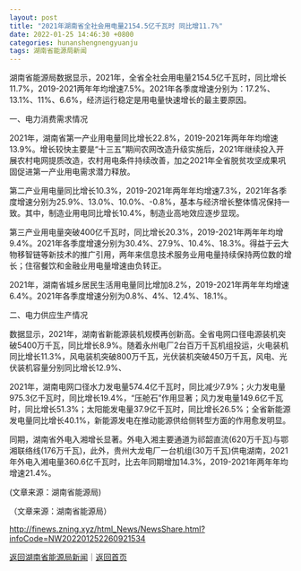 ```yaml
---
layout: post
title: "2021年湖南省全社会用电量2154.5亿千瓦时 同比增11.7%"
date: 2022-01-25 14:46:30 +0800
categories: hunanshengnengyuanju
tags: 湖南省能源局新闻
---
```

<p>湖南省能源局数据显示，2021年，全省全社会用电量2154.5亿千瓦时，同比增长11.7%，2019-2021两年年均增速7.5%。2021年各季度增速分别为：17.2%、13.1%、11%、6.6%，经济运行稳定是用电量快速增长的最主要原因。</p>
 <p>一、电力消费需求情况</p>
 <p>2021年，湖南省第一产业用电量同比增长22.8%，2019-2021年两年年均增速13.9%。增长较快主要是“十三五”期间农网改造升级实施后，2021年继续投入开展农村电网提质改造，农村用电条件持续改善，加之2021年全省脱贫攻坚成果巩固促进第一产业用电需求潜力释放。</p>
 <p>第二产业用电量同比增长10.3%，2019-2021年两年年均增速7.3%，2021年各季度增速分别为25.9%、13.0%、10.0%、-0.8%，基本与经济增长整体情况保持一致。其中，制造业用电同比增长10.4%，制造业高地效应逐步显现。</p>
 <p>第三产业用电量突破400亿千瓦时，同比增长20.3%，2019-2021年两年年均增9.4%。2021年各季度增速分别为30.4%、27.9%、10.4%、18.3%。得益于云大物移智链等新技术的推广引用，两年来信息技术服务业用电量持续保持两位数的增长；住宿餐饮和金融业用电量增速由负转正。</p>
 <p>2021年，湖南省城乡居民生活用电量同比增加8.2%，2019-2021年两年年均增速6.4%。2021年各季度增速分别为0.8%、4%、12.4%、18.1%。</p>
 <p>二、电力供应生产情况</p>
 <p>数据显示，2021年，湖南省新能源装机规模再创新高。全省电网口径电源装机突破5400万千瓦，同比增长8.9%。随着永州电厂2台百万千瓦机组投运，火电装机同比增长11.3%，风电装机突破800万千瓦，光伏装机突破450万千瓦，风电、光伏装机容量分别同比增长12.9%、</p>
 <p>2021年，湖南电网口径水力发电量574.4亿千瓦时，同比减少7.9%；火力发电量975.3亿千瓦时，同比增长19.4%，“压舱石”作用显著；风力发电量149.6亿千瓦时，同比增长51.3%；太阳能发电量37.9亿千瓦时，同比增长26.5%；全省新能源发电量同比增长40.1%，新能源发电在推动能源供给侧转型方面的作用愈发明显。</p>
 <p>同期，湖南省外电入湘增长显著。外电入湘主要通道为祁韶直流(620万千瓦)与鄂湘联络线(176万千瓦)，此外，贵州大龙电厂一台机组(30万千瓦)供电湖南，2021年外电入湘电量360.6亿千瓦时，比去年同期增加14.3%，2019-2021年两年年均增速21.4%。</p>
 <p>(文章来源：湖南省能源局)</p><p class="em_media">（文章来源：湖南省能源局）</p>

<http://finews.zning.xyz/html_News/NewsShare.html?infoCode=NW202201252260921534>

[返回湖南省能源局新闻](//finews.withounder.com/category/hunanshengnengyuanju.html)｜[返回首页](//finews.withounder.com/)